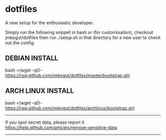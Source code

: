 dotfiles
========

A new setup for the enthusiastic developer.

Simply run the following snippet in bash or (for customisation), checkout jmkogut/dotfiles then run ./setup.sh in that directory for a new user to check out the config.


DEBIAN INSTALL
--------------

bash <(wget -qO- https://raw.github.com/jmkogut/dotfiles/master/bootstrap.sh)


ARCH LINUX INSTALL
------------------

bash <(wget -qO- https://raw.github.com/jmkogut/dotfiles/archlinux/bootstrap.sh)





----------------------------------------------------------

If you spot secret data, please report it
https://help.github.com/articles/remove-sensitive-data

----------------------------------------------------------
